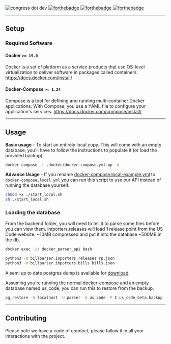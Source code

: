 ![congress dot dev](https://github.com/mustyoshi/congress-dev/raw/master/.github/banner.png "Congress.dev")
[![forthebadge](https://forthebadge.com/images/badges/made-with-python.svg)](https://forthebadge.com) [![forthebadge](https://forthebadge.com/images/badges/uses-js.svg)](https://forthebadge.com) [![forthebadge](https://forthebadge.com/images/badges/built-with-love.svg)](https://forthebadge.com)

---

## Setup

### Required Software

#### Docker `>= 19.0`
Docker is a set of platform as a service products that use OS-level virtualization to deliver software in packages called containers.
https://docs.docker.com/install/

#### Docker-Compose `>= 1.24`
Compose is a tool for defining and running multi-container Docker applications. With Compose, you use a YAML file to configure your application's services.
https://docs.docker.com/compose/install/

---

## Usage

**Basic usage** - To start an entirely local copy. This will come with an empty database, you'll have to follow the instructions to populate it (or load the provided backup).
```bash
docker-compose -f .docker/docker-compose.yml up -d
```

**Advance Usage** - If you rename [docker-compose.local-example.yml](./.docker/docker-compose.local-example.yml) to `docker-compose.local.yml` you can run this script to use our API instead of running the database yourself.
```bash
chmod +x ./start_local.sh
sh ./start_local.sh
```

### Loading the database
From the backend folder, you will need to tell it to parse some files before you can view them. importers.releases will load 1 release point from the US Code website. ~10MB compressed and put it into the database ~500MB in the db.

```bash
docker exec -it docker_parser_api bash

python3 -m billparser.importers.releases rp.json
python3 -m billparser.importers.bills bills.json

```

A semi up to date postgres dump is available for [download](https://files.congress.dev/congress_beta.backup).

Assuming you're running the normal docker-compose and an empty database named us_code, you can run this to restore from the backup.
```bash
pg_restore -h localhost -U parser -d us_code -F C us_code_beta.backup
```

---

## Contributing
Please note we have a code of conduct, please follow it in all your interactions with the project.
